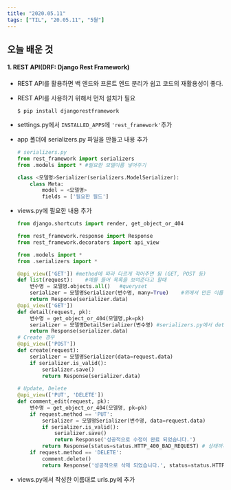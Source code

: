 ```yaml
---
title: "2020.05.11"
tags: ["TIL", "20.05.11", "5월"]
---
```


## 오늘 배운 것

#### 1. REST API(DRF: Django Rest Framework)

- REST API를 활용하면 백 엔드와 프론트 엔드 분리가 쉽고 코드의 재활용성이 좋다.

- REST API를 사용하기 위해서 먼저 설치가 필요

  ```shell
  $ pip install djangorestframework
  ```

- settings.py에서 `INSTALLED_APPS`에 `'rest_framework'`추가

- app 폴더에 serializers.py 파일을 만들고 내용 추가

  ```python
  # serializers.py
  from rest_framework import serializers
  from .models import * #필요한 모델이름 넣어주기
  
  class <모델명>Serializer(serializers.ModelSerializer):
      class Meta:
          model = <모델명>
          fields = ['필요한 필드']
  ```

- views.py에 필요한 내용 추가

  ```python
  from django.shortcuts import render, get_object_or_404
  
  from rest_framework.response import Response
  from rest_framework.decorators import api_view
  
  from .models import *
  from .serializers import *
  
  @api_view(['GET']) #method에 따라 다르게 적어주면 됨 (GET, POST 등)
  def list(request):	#예를 들어 목록을 보여준다고 할때
      변수명 = 모델명.objects.all()	#queryset
      serializer = 모델명Serializer(변수명, many=True)	#위에서 만든 이름임, many=True는 1:N 경우, queryset을 json으로 변환
      return Response(serializer.data)
  @api_view(['GET'])
  def detail(request, pk):
      변수명 = get_object_or_404(모델명,pk=pk)
      serializer = 모델명DetailSerializer(변수명)	#serializers.py에서 detail을 위한 모델명DetailSerializer를 만든 후 사용
      return Response(serializer.data)
  # Create 경우
  @api_view(['POST'])
  def create(request):
      serializer = 모델명Serializer(data=request.data)
      if serializer.is_valid():
          serializer.save()
          return Response(serializer.data)
      
  # Update, Delete
  @api_view(['PUT', 'DELETE'])
  def comment_edit(request, pk):
      변수명 = get_object_or_404(모델명, pk=pk)
      if request.method == 'PUT':
          serializer = 모델명Serializer(변수명, data=request.data)
          if serializer.is_valid():
              serializer.save()
              return Response('성공적으로 수정이 완료 되었습니다.')
          return Response(status=status.HTTP_400_BAD_REQUEST) # 상태까지 나타내기 위함   
      if request.method == 'DELETE':
          comment.delete()
          return Response('성공적으로 삭제 되었습니다.', status=status.HTTP_204_NO_CONTENT)
  ```

- views.py에서 작성한 이름대로 urls.py에 추가

  